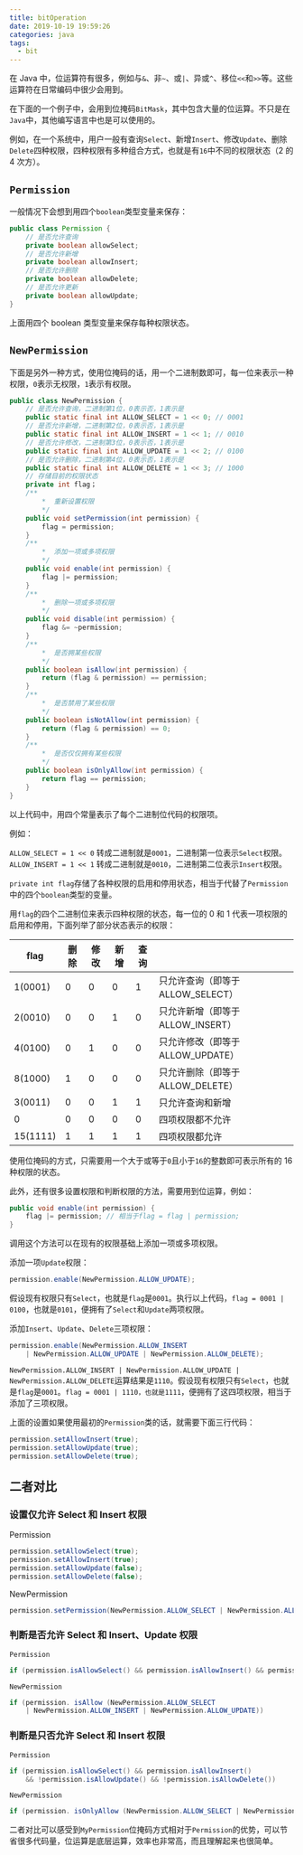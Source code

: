 ```yaml
---
title: bitOperation
date: 2019-10-19 19:59:26
categories: java
tags:
  - bit
---
```


在 Java 中，位运算符有很多，例如与`&`、非`~`、或`|`、异或`^`、移位`<<`和`>>`等。这些运算符在日常编码中很少会用到。

在下面的一个例子中，会用到位掩码`BitMask`，其中包含大量的位运算。不只是在`Java`中，其他编写语言中也是可以使用的。

例如，在一个系统中，用户一般有查询`Select`、新增`Insert`、修改`Update`、删除`Delete`四种权限，四种权限有多种组合方式，也就是有`16`中不同的权限状态（2 的 4 次方）。

## `Permission`

一般情况下会想到用四个`boolean`类型变量来保存：

```java
public class Permission {
    // 是否允许查询
    private boolean allowSelect;
    // 是否允许新增
    private boolean allowInsert;
    // 是否允许删除
    private boolean allowDelete;
    // 是否允许更新
    private boolean allowUpdate;
}
```

上面用四个 boolean 类型变量来保存每种权限状态。

## `NewPermission`

下面是另外一种方式，使用位掩码的话，用一个二进制数即可，每一位来表示一种权限，`0`表示无权限，`1`表示有权限。

```java
public class NewPermission {
    // 是否允许查询，二进制第1位，0表示否，1表示是
    public static final int ALLOW_SELECT = 1 << 0; // 0001
    // 是否允许新增，二进制第2位，0表示否，1表示是
    public static final int ALLOW_INSERT = 1 << 1; // 0010
    // 是否允许修改，二进制第3位，0表示否，1表示是
    public static final int ALLOW_UPDATE = 1 << 2; // 0100
    // 是否允许删除，二进制第4位，0表示否，1表示是
    public static final int ALLOW_DELETE = 1 << 3; // 1000
    // 存储目前的权限状态
    private int flag；
    /**
        *  重新设置权限
        */
    public void setPermission(int permission) {
        flag = permission;
    }
    /**
        *  添加一项或多项权限
        */
    public void enable(int permission) {
        flag |= permission;
    }
    /**
        *  删除一项或多项权限
        */
    public void disable(int permission) {
        flag &= ~permission;
    }
    /**
        *  是否拥某些权限
        */
    public boolean isAllow(int permission) {
        return (flag & permission) == permission;
    }
    /**
        *  是否禁用了某些权限
        */
    public boolean isNotAllow(int permission) {
        return (flag & permission) == 0;
    }
    /**
        *  是否仅仅拥有某些权限
        */
    public boolean isOnlyAllow(int permission) {
        return flag == permission;
    }
}

```

以上代码中，用四个常量表示了每个二进制位代码的权限项。

例如：

`ALLOW_SELECT = 1 << 0` 转成二进制就是`0001`，二进制第一位表示`Select`权限。
`ALLOW_INSERT = 1 << 1` 转成二进制就是`0010`，二进制第二位表示`Insert`权限。

`private int flag`存储了各种权限的启用和停用状态，相当于代替了`Permission`中的四个`boolean`类型的变量。

用`flag`的四个二进制位来表示四种权限的状态，每一位的 0 和 1 代表一项权限的启用和停用，下面列举了部分状态表示的权限：

| flag     | 删除 | 修改 | 新增 | 查询 |                                   |
| -------- | ---- | ---- | ---- | ---- | --------------------------------- |
| 1(0001)  | 0    | 0    | 0    | 1    | 只允许查询（即等于 ALLOW_SELECT） |
| 2(0010)  | 0    | 0    | 1    | 0    | 只允许新增（即等于 ALLOW_INSERT） |
| 4(0100)  | 0    | 1    | 0    | 0    | 只允许修改（即等于 ALLOW_UPDATE） |
| 8(1000)  | 1    | 0    | 0    | 0    | 只允许删除（即等于 ALLOW_DELETE） |
| 3(0011)  | 0    | 0    | 1    | 1    | 只允许查询和新增                  |
| 0        | 0    | 0    | 0    | 0    | 四项权限都不允许                  |
| 15(1111) | 1    | 1    | 1    | 1    | 四项权限都允许                    |

使用位掩码的方式，只需要用一个大于或等于`0`且小于`16`的整数即可表示所有的 16 种权限的状态。

此外，还有很多设置权限和判断权限的方法，需要用到位运算，例如：

```java
public void enable(int permission) {
    flag |= permission; // 相当于flag = flag | permission;
}
```

调用这个方法可以在现有的权限基础上添加一项或多项权限。

添加一项`Update`权限：

```java
permission.enable(NewPermission.ALLOW_UPDATE);
```

假设现有权限只有`Select`，也就是`flag`是`0001`。执行以上代码，`flag = 0001 | 0100`，也就是`0101`，便拥有了`Select`和`Update`两项权限。

添加`Insert`、`Update`、`Delete`三项权限：

```java
permission.enable(NewPermission.ALLOW_INSERT
    | NewPermission.ALLOW_UPDATE | NewPermission.ALLOW_DELETE);

```

`NewPermission.ALLOW_INSERT | NewPermission.ALLOW_UPDATE | NewPermission.ALLOW_DELETE`运算结果是`1110`。假设现有权限只有`Select`，也就是`flag`是`0001`。`flag = 0001 | 1110，也就是1111`，便拥有了这四项权限，相当于添加了三项权限。

上面的设置如果使用最初的`Permission`类的话，就需要下面三行代码：

```java
permission.setAllowInsert(true);
permission.setAllowUpdate(true);
permission.setAllowDelete(true);
```

## 二者对比

### 设置仅允许 Select 和 Insert 权限

Permission

```java
permission.setAllowSelect(true);
permission.setAllowInsert(true);
permission.setAllowUpdate(false);
permission.setAllowDelete(false);
```

NewPermission

```java
permission.setPermission(NewPermission.ALLOW_SELECT | NewPermission.ALLOW_INSERT);
```

### 判断是否允许 Select 和 Insert、Update 权限

`Permission`

```java
if (permission.isAllowSelect() && permission.isAllowInsert() && permission.isAllowUpdate())
```

`NewPermission`

```java
if (permission. isAllow (NewPermission.ALLOW_SELECT
    | NewPermission.ALLOW_INSERT | NewPermission.ALLOW_UPDATE))
```

### 判断是只否允许 Select 和 Insert 权限

`Permission`

```java
if (permission.isAllowSelect() && permission.isAllowInsert()
    && !permission.isAllowUpdate() && !permission.isAllowDelete())
```

`NewPermission`

```java
if (permission. isOnlyAllow (NewPermission.ALLOW_SELECT | NewPermission.ALLOW_INSERT))
```

二者对比可以感受到`MyPermission`位掩码方式相对于`Permission`的优势，可以节省很多代码量，位运算是底层运算，效率也非常高，而且理解起来也很简单。
